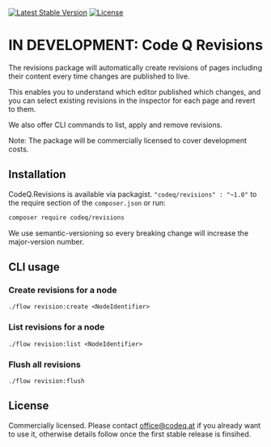 [![Latest Stable Version](https://poser.pugx.org/codeq/revisions/v/stable)](https://packagist.org/packages/codeq/revisions)
[![License](https://poser.pugx.org/codeq/revisions/license)](LICENSE)

# IN DEVELOPMENT: Code Q Revisions

The revisions package will automatically create revisions of pages including their content every time changes are 
published to live.

This enables you to understand which editor published which changes, and you can select existing revisions in the 
inspector for each page and revert to them.

We also offer CLI commands to list, apply and remove revisions.

Note: The package will be commercially licensed to cover development costs.

## Installation

CodeQ.Revisions is available via packagist. `"codeq/revisions" : "~1.0"` to the require section of the `composer.json`
or run:

```bash
composer require codeq/revisions
```

We use semantic-versioning so every breaking change will increase the major-version number.

## CLI usage

### Create revisions for a node

```console
./flow revision:create <NodeIdentifier>
```

### List revisions for a node

```console
./flow revision:list <NodeIdentifier>
```

### Flush all revisions

```console
./flow revision:flush
```

## License

Commercially licensed. Please contact office@codeq.at if you already want to use it, 
otherwise details follow once the first stable release is finsihed.
